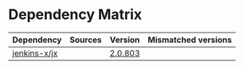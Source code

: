 # Dependency Matrix

Dependency | Sources | Version | Mismatched versions
---------- | ------- | ------- | -------------------
[jenkins-x/jx](https://github.com/jenkins-x/jx.git) |  | [2.0.803](https://github.com/jenkins-x/jx/releases/tag/v2.0.803) | 
